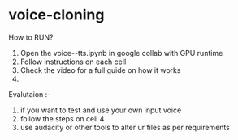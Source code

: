 # voice-cloning

How to RUN?

1. Open the voice--tts.ipynb in google collab with GPU runtime
2. Follow instructions on each cell
3. Check the video for a full guide on how it works
4. 

Evalutaion :-
 1. if you want to test and use your own input voice
 2. follow the steps on cell 4
 3. use audacity or other tools to alter ur files as per requirements
